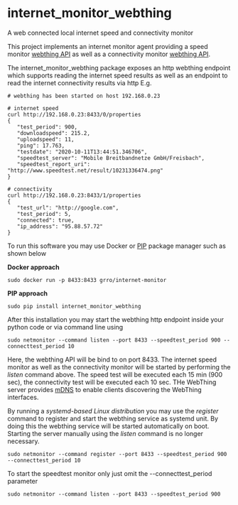 # internet_monitor_webthing
A web connected local internet speed and connectivity monitor 

This project implements an internet monitor agent providing a speed monitor [webthing API](https://iot.mozilla.org/wot/) as well as a connectivity monitor [webthing API](https://iot.mozilla.org/wot/).

The internet_monitor_webthing package exposes an http webthing endpoint which supports reading the internet speed results 
as well as an endpoint to read the internet connectivity results via http 
E.g. 
```
# webthing has been started on host 192.168.0.23

# internet speed
curl http://192.168.0.23:8433/0/properties
{
   "test_period": 900,
   "downloadspeed": 215.2,
   "uploadspeed": 11,
   "ping": 17.763,
   "testdate": "2020-10-11T13:44:51.346706",
   "speedtest_server": "Mobile Breitbandnetze GmbH/Freisbach",
   "speedtest_report_uri": "http://www.speedtest.net/result/10231336474.png"
}

# connectivity 
curl http://192.168.0.23:8433/1/properties
{
   "test_url": "http://google.com",
   "test_period": 5,
   "connected": true,
   "ip_address": "95.88.57.72"
}
```

To run this software you may use Docker or [PIP](https://realpython.com/what-is-pip/) package manager such as shown below

**Docker approach**
```
sudo docker run -p 8433:8433 grro/internet-monitor
```

**PIP approach**
```
sudo pip install internet_monitor_webthing
```

After this installation you may start the webthing http endpoint inside your python code or via command line using
```
sudo netmonitor --command listen --port 8433 --speedtest_period 900 --connecttest_period 10
```
Here, the webthing API will be bind to on port 8433. The internet speed monitor as well as the connectivity monitor will be started by performing the *listen* command above.
The speed test will be executed each 15 min (900 sec), the connectivity test will be executed each 10 sec. THe WebThing server provides [mDNS](https://en.wikipedia.org/wiki/Multicast_DNS) to enable clients discovering the WebThing interfaces.   

By running a *systemd-based Linux distribution* you may use the *register* command to register and start the webthing service as systemd unit. 
By doing this the webthing service will be started automatically on boot. Starting the server manually using the *listen* command is no longer necessary. 
```
sudo netmonitor --command register --port 8433 --speedtest_period 900 --connecttest_period 10 
```  

To start the speedtest monitor only just omit the --connecttest_period parameter
```
sudo netmonitor --command listen --port 8433 --speedtest_period 900
```
